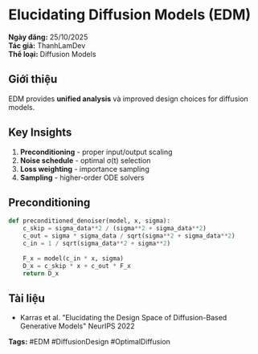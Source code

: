 # Elucidating Diffusion Models (EDM)

**Ngày đăng:** 25/10/2025  
**Tác giả:** ThanhLamDev  
**Thể loại:** Diffusion Models

## Giới thiệu

EDM provides **unified analysis** và improved design choices for diffusion models.

## Key Insights

1. **Preconditioning** - proper input/output scaling
2. **Noise schedule** - optimal σ(t) selection
3. **Loss weighting** - importance sampling
4. **Sampling** - higher-order ODE solvers

## Preconditioning

```python
def preconditioned_denoiser(model, x, sigma):
    c_skip = sigma_data**2 / (sigma**2 + sigma_data**2)
    c_out = sigma * sigma_data / sqrt(sigma**2 + sigma_data**2)
    c_in = 1 / sqrt(sigma_data**2 + sigma**2)
    
    F_x = model(c_in * x, sigma)
    D_x = c_skip * x + c_out * F_x
    return D_x
```

## Tài liệu

- Karras et al. "Elucidating the Design Space of Diffusion-Based Generative Models" NeurIPS 2022

**Tags:** #EDM #DiffusionDesign #OptimalDiffusion
